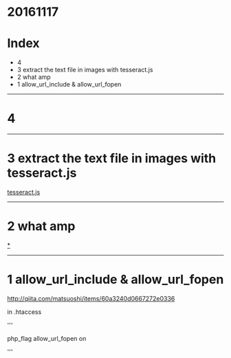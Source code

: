 # 20161117

# Index
- 4 
- 3 extract the text file in images with tesseract.js
- 2 what amp
- 1 allow_url_include & allow_url_fopen



----------------------------
# 4 


----------------------------

# 3 extract the text file in images with tesseract.js

[tesseract.js](http://qiita.com/yamayamasan/items/1dd911b817c8bb51fc43)



----------------------------
# 2 what amp

[*](http://qiita.com/chii/items/1c23feff1d0238cda4c8)



----------------------------

# 1 allow_url_include & allow_url_fopen


http://qiita.com/matsuoshi/items/60a3240d0667272e0336

in .htaccess

'''

php_flag allow_url_fopen on

'''





